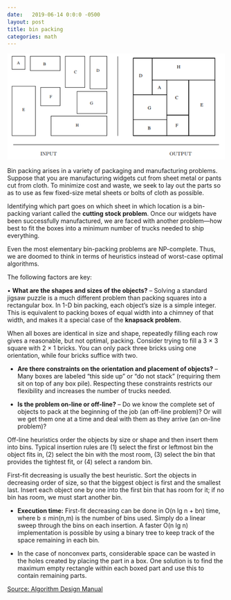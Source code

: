 ```yaml
---
date:   2019-06-14 0:0:0 -0500
layout: post
title: bin packing
categories: math
---
```


![illustration](/px/math/bin-packing.png)

Bin packing arises in a variety of packaging and manufacturing problems. Suppose that you are manufacturing widgets cut from sheet metal or pants
cut from cloth. To minimize cost and waste, we seek to lay out the parts so as to use as few fixed-size metal sheets or bolts of cloth as possible.


Identifying which part goes on which sheet in which location is a bin-packing variant called the <strong>cutting stock problem</strong>. Once our widgets have been successfully manufactured, we are faced with another problem—how best to fit the boxes into a minimum number of trucks needed to ship everything.

Even the most elementary bin-packing problems are NP-complete. Thus, we are
doomed to think in terms of heuristics instead of worst-case optimal algorithms.<br>

The following factors are key:

• __What are the shapes and sizes of the objects?__ – Solving a standard jigsaw puzzle is a much different problem than packing squares into a rectangular box. In 1-D bin packing, each object’s size is a simple integer. This is equivalent to packing boxes of equal width into a chimney of that width, and makes it a special case of the __knapsack problem__.

When all boxes are identical in size and shape, repeatedly filling each row
gives a reasonable, but not optimal, packing. Consider trying to fill a 3 × 3 square with 2 × 1 bricks. You can only pack three bricks using one
orientation, while four bricks suffice with two.

* __Are there constraints on the orientation and placement of objects?__ – Many
boxes are labeled “this side up” or “do not stack” (requiring them sit on top of any box pile). Respecting these constraints restricts our flexibility and increases the number of trucks needed. 

* __Is the problem on-line or off-line?__ – Do we know the complete set of objects to pack at the beginning of the job (an off-line problem)? Or will we get them one at a time and deal with them as they arrive (an on-line problem)?

Off-line heuristics order the objects by size or shape and then insert them into bins. Typical insertion rules are (1) select the first or leftmost bin the object fits in, (2) select the bin with the most room, (3) select the bin that provides the tightest fit, or (4) select a random bin.

First-fit decreasing is usually the best heuristic. Sort the objects in decreasing order of size, so that the biggest object is first and the smallest last. Insert each object one by one into the first bin that has room for it; if no bin has room, we must start another bin.

* __Execution time:__ First-fit decreasing can be done in O(n lg n + bn) time, where b ≤ min(n,m) is the number of bins used. Simply do a linear sweep through the bins on each insertion. A faster O(n lg n) implementation is possible by using a binary tree to keep track of the space remaining in each bin.

* In the case of nonconvex parts, considerable space can be wasted in the holes created by placing the part in a box. One solution is to find the maximum
empty rectangle within each boxed part and use this to contain remaining parts.

[Source: Algorithm Design Manual](/pdfs/math/bin-packing-ADM.pdf)